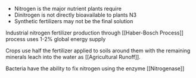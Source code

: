 - Nitrogen is the major nutrient plants require
- Dinitrogen is not directly bioavailable to plants N3
- Synthetic fertilizers may not be the final solution


Industrial nitrogen fertilizer production through [[Haber-Bosch Process]] process uses 1-2% global energy supply

Crops use half the fertilizer applied to soils around them with the remaining minerals leach into the water as [[Agricultural Runoff]]. 

Bacteria have the ability to fix nitrogen using the enzyme [[Nitrogenase]]